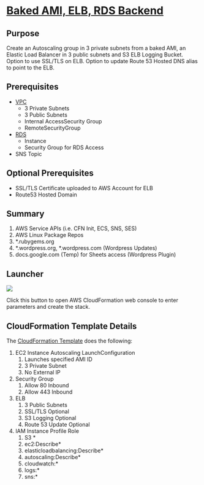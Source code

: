 # [Baked AMI, ELB, RDS Backend](https://github.com/bonusbits/cloudformation_templates/blob/master/autoscaling/bakedami-elb-rdsbackend.yml)

## Purpose

Create an Autoscaling group in 3 private subnets from a baked AMI, an Elastic Load Balancer in 3 public subnets and S3 ELB Logging Bucket. 
Option to use SSL/TLS on ELB. Option to update Route 53 Hosted DNS alias to point to the ELB.

## Prerequisites
* [VPC](https://github.com/bonusbits/cloudformation_templates/blob/master/infrastructure/vpc.yml)
    * 3 Private Subnets
    * 3 Public Subnets
    * Internal AccessSecurity Group
    * RemoteSecurityGroup
* [RDS](https://github.com/bonusbits/cloudformation_templates/blob/master/database)
    * Instance
    * Security Group for RDS Access
* SNS Topic
    
## Optional Prerequisites
* SSL/TLS Certificate uploaded to AWS Account for ELB
* Route53 Hosted Domain

## Summary
1. AWS Service APIs (i.e. CFN Init, ECS, SNS, SES)
2. AWS Linux Package Repos
3. *.rubygems.org
4. *.wordpress.org, *.wordpress.com (Wordpress Updates)
5. docs.google.com (Temp) for Sheets access (Wordpress Plugin)

## Launcher
[![](https://s3.amazonaws.com/cloudformation-examples/cloudformation-launch-stack.png)](https://console.aws.amazon.com/cloudformation/home?#/stacks/new?&templateURL=https://s3.amazonaws.com/bonusbits-public/cloudformation-templates/github/bakedami-elb-rdsbackend.yml)<br>

Click this button to open AWS CloudFormation web console to enter parameters and create the stack.


## CloudFormation Template Details
The [CloudFormation Template](https://github.com/bonusbits/cloudformation_templates/blob/master/autoscaling/bakedami-elb-rdsbackend.yml) does the following:

1. EC2 Instance Autoscaling LaunchConfiguration
    1. Launches specified AMI ID
    2. 3 Private Subnet
    3. No External IP
2. Security Group
    1. Allow 80 Inbound
    2. Allow 443 Inbound
3. ELB
    1. 3 Public Subnets
    2. SSL/TLS Optional
    3. S3 Logging Optional
    4. Route 53 Update Optional
4. IAM Instance Profile Role
    1. S3 *
    2. ec2:Describe*
    3. elasticloadbalancing:Describe*
    4. autoscaling:Describe*
    5. cloudwatch:*
    6. logs:*
    7. sns:*
